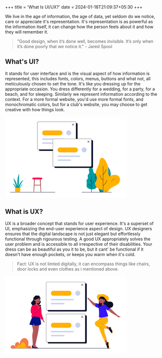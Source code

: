 +++
title = 'What Is UI/UX?'
date = 2024-01-18T21:09:37+05:30
+++

We live in the age of information, the age of data, yet seldom do we notice, care or appreciate it's representation. It's representation is as powerful as the information itself, it can change how the person feels about it and how they will remember it.

> "Good design, when it’s done well, becomes invisible. It’s only when it’s done poorly that we notice it." - Jared Spool

## What's UI?
It stands for user interface and is the visual aspect of how information is represented, this includes fonts, colors, menus, buttons and what not, all meticulously chosen to set the tone. It's like you dressing up for the appropriate occasion. You dress differently for a wedding, for a party, for a beach, and for sleeping. Similarly we represent information according to the context. For a more formal website, you'd use more formal fonts, and monochromatic colors, but for a club's website, you may choose to get creative with how things look.

![ui](ui.png)

## What is UX?
UX is a broader concept that stands for user experience. It's a superset of UI, emphasizing the end-user experience aspect of design. UX designers ensures that the digital landscape is not just elegant but effortlessly functional through rigourous testing. A good UX appropriately solves the user problem and is accessible to all irrespective of their disabilities. Your dress can be as beautiful as you it to be, but it cant' be functional if it doesn't have enough pockets, or keeps you warm when it's cold.

> Fact: UX is not limted digitally, it can encompass things like chairs, door locks and even clothes as i mentioned above.

![ux](ux.png) 
